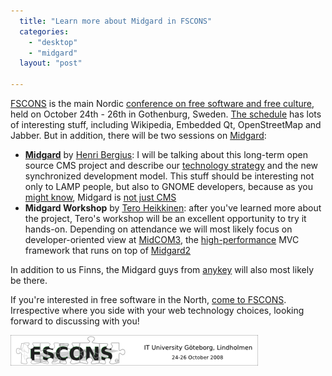```yaml
---
  title: "Learn more about Midgard in FSCONS"
  categories: 
    - "desktop"
    - "midgard"
  layout: "post"

---
```

<p>
<a href="http://fscons.org/">FSCONS</a> is the main Nordic <a href="http://fscons.org/about/">conference on free software and free culture</a>, held on October 24th - 26th in Gothenburg, Sweden. <a href="http://fscons.org/schedule/">The schedule</a> has lots of interesting stuff, including Wikipedia, Embedded Qt, OpenStreetMap and Jabber. But in addition, there will be two sessions on <a href="http://www.midgard-project.org/">Midgard</a>:
</p><ul><li><strong><a href="http://fscons.org/events/?action=event&amp;id=37">Midgard</a></strong> by <a href="http://bergie.iki.fi/">Henri Bergius</a>: I will be talking about this long-term open source CMS project and describe our <a href="http://blogs.nemein.com/people/piotras/view/1223463209.html">technology strategy</a> and the new synchronized development model. This stuff should be interesting not only to LAMP people, but also to GNOME developers, because as you <a href="http://www.youtube.com/watch?v=f9icCUuZObA">might know</a>, Midgard is <a href="http://bergie.iki.fi/blog/midgard_2-more_than_just_php-more_than_just_cms/">not just CMS</a></li>
<li><strong>Midgard Workshop</strong> by <a href="http://teroheikkinen.iki.fi/">Tero Heikkinen</a>: after you've learned more about the project, Tero's workshop will be an excellent opportunity to try it hands-on. Depending on attendance we will most likely focus on developer-oriented view at <a href="http://bergie.iki.fi/blog/midcom_3_at_a_glance/">MidCOM3</a>, the <a href="http://bergie.iki.fi/blog/some_thoughts_on_green_programming-php-midgard_and_simplicity/">high-performance</a> MVC framework that runs on top of <a href="http://bergie.iki.fi/blog/midgard_2-finally_legacy-free/">Midgard2</a></li>
</ul><p>
In addition to us Finns, the Midgard guys from <a href="http://www.anykey.se/">anykey</a> will also most likely be there. 
</p><p>
If you're interested in free software in the North, <a href="http://fscons.org/registration/">come to FSCONS</a>. Irrespective where you side with your web technology choices, looking forward to discussing with you!
</p><p>
<img src="/files/fscons-2008-banner.jpg" height="49" width="396" border="0" hspace="0" vspace="0" alt="FSCONS 2008" title="FSCONS 2008" /></p>